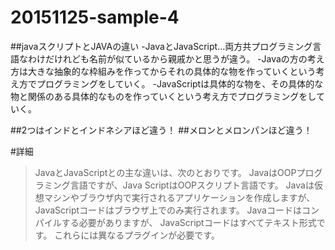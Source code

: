 # 20151125-sample-4
##javaスクリプトとJAVAの違い
-JavaとJavaScript…両方共プログラミング言語なわけだけれども名前が似ているから親戚かと思うが違う。
  -Javaの方の考え方は大きな抽象的な枠組みを作ってからそれの具体的な物を作っていくという考え方でプログラミングをしていく。
  -JavaScriptは具体的な物を、その具体的な物と関係のある具体的なものを作っていくという考え方でプログラミングをしていく。
  
  ##2つはインドとインドネシアほど違う！
  ##メロンとメロンパンほど違う！
  
#詳細
>JavaとJavaScriptとの主な違いは、次のとおりです。
>JavaはOOPプログラミング言語ですが、Java ScriptはOOPスクリプト言語です。
>Javaは仮想マシンやブラウザ内で実行されるアプリケーションを作成しますが、
>JavaScriptコードはブラウザ上でのみ実行されます。
>Javaコードはコンパイルする必要がありますが、
>JavaScriptコードはすべてテキスト形式です。
>これらには異なるプラグインが必要です。
